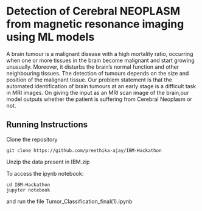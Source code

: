 # Detection of Cerebral NEOPLASM from magnetic resonance imaging using ML models  

A brain tumour is a malignant disease with a high mortality ratio, occurring when one or more tissues in the brain become malignant and start growing unusually. Moreover, it disturbs the brain’s normal function and other neighbouring tissues. The detection of tumours depends on the size and position of the malignant tissue. Our problem statement is that the automated identification of brain tumours at an early stage is a difficult task in MRI images. On giving the input as an MRI scan image of the brain,our model outputs whether the patient is suffering from Cerebral Neoplasm or not.  

## Running Instructions  

Clone the repository 
```
git clone https://github.com/preethika-ajay/IBM-Hackathon
```

Unzip the data present in IBM.zip

To access the ipynb notebook:
```
cd IBM-Hackathon
jupyter notebook
```

and run the file Tumor_Classification_final(1).ipynb







